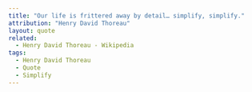 ```yaml
---
title: "Our life is frittered away by detail… simplify, simplify."
attribution: "Henry David Thoreau"
layout: quote
related:
  - Henry David Thoreau - Wikipedia
tags:
  - Henry David Thoreau
  - Quote
  - Simplify
---
```

